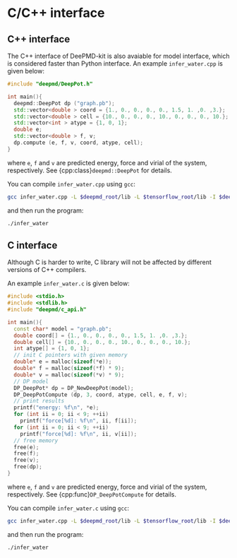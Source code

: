 # C/C++ interface
## C++ interface
The C++ interface of DeePMD-kit is also avaiable for model interface, which is considered faster than Python interface. An example `infer_water.cpp` is given below:
```cpp
#include "deepmd/DeepPot.h"

int main(){
  deepmd::DeepPot dp ("graph.pb");
  std::vector<double > coord = {1., 0., 0., 0., 0., 1.5, 1. ,0. ,3.};
  std::vector<double > cell = {10., 0., 0., 0., 10., 0., 0., 0., 10.};
  std::vector<int > atype = {1, 0, 1};
  double e;
  std::vector<double > f, v;
  dp.compute (e, f, v, coord, atype, cell);
}
```
where `e`, `f` and `v` are predicted energy, force and virial of the system, respectively.
See {cpp:class}`deepmd::DeepPot` for details.

You can compile `infer_water.cpp` using `gcc`:
```sh
gcc infer_water.cpp -L $deepmd_root/lib -L $tensorflow_root/lib -I $deepmd_root/include -Wl,--no-as-needed -ldeepmd_cc -lstdc++ -ltensorflow_cc -Wl,-rpath=$deepmd_root/lib -Wl,-rpath=$tensorflow_root/lib -o infer_water
```
and then run the program:
```sh
./infer_water
```

## C interface

Although C is harder to write, C library will not be affected by different versions of C++ compilers.

An example `infer_water.c` is given below:
```cpp
#include <stdio.h>
#include <stdlib.h>
#include "deepmd/c_api.h"

int main(){
  const char* model = "graph.pb";
  double coord[] = {1., 0., 0., 0., 0., 1.5, 1. ,0. ,3.};
  double cell[] = {10., 0., 0., 0., 10., 0., 0., 0., 10.};
  int atype[] = {1, 0, 1};
  // init C pointers with given memory
  double* e = malloc(sizeof(*e));
  double* f = malloc(sizeof(*f) * 9);
  double* v = malloc(sizeof(*v) * 9);
  // DP model
  DP_DeepPot* dp = DP_NewDeepPot(model);
  DP_DeepPotCompute (dp, 3, coord, atype, cell, e, f, v);
  // print results
  printf("energy: %f\n", *e);
  for (int ii = 0; ii < 9; ++ii)
    printf("force[%d]: %f\n", ii, f[ii]);
  for (int ii = 0; ii < 9; ++ii)
    printf("force[%d]: %f\n", ii, v[ii]);
  // free memory
  free(e);
  free(f);
  free(v);
  free(dp);
}
```

where `e`, `f` and `v` are predicted energy, force and virial of the system, respectively.
See {cpp:func}`DP_DeepPotCompute` for details.

You can compile `infer_water.c` using `gcc`:
```sh
gcc infer_water.cpp -L $deepmd_root/lib -L $tensorflow_root/lib -I $deepmd_root/include -Wl,--no-as-needed -ldeepmd_c -Wl,-rpath=$deepmd_root/lib -Wl,-rpath=$tensorflow_root/lib -o infer_water
```
and then run the program:
```sh
./infer_water
```
